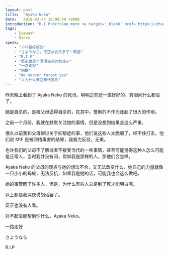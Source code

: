 ```yaml
---
layout: post
title:  "Ayaka Neko"
date:   2018-03-24 10:00:00 +0800
introduction: "R.I.P<br/>See more <a target='_blank' href='https://zhuanlan.zhihu.com/p/34901959'>information</a>"
tags:
    - Eyewash
    - Diary
speak:
    - "千叶要好好的"
    - "さようなら，天空从此又多了一颗星"
    - "R.I.P"
    - "愿来世是个漂漂亮亮的女孩子"
    - "一路走好"
    - "抱歉"
    - "We nerver forget you"
    - "人为什么要互相伤害呢"
---
```


昨天晚上看到了 Ayaka Neko 的死讯，明明之前还一直好好的，转眼间什么都没了。

她是自杀的，是被父母逼得自杀的，在其中，警察的不作为还起了很大的作用。

之前一个月前，我就在默默关注她的事情，但是没想到结果会这么严重。

很久以前我和父母聊过关于抑郁症的事，他们说这些人太脆弱了，经不住打击，他们说 MtF 是被网络毒害的结果，我极力反驳，无果。

也许我们的父母不了解或者不接受当代的一些事情，甚至可能觉得这种人怎么可能是正常人，当时我并没有问，假如我是那样的人，那他们会怎样。

Ayaka Neko 的父母的观点与她的想法不合，又无法改变什么，她自己的力量就像一只小小的蚂蚁，无法反抗，如果我是她的话，可能我也会这么做吧。

她的事警醒了许多人，但是，为什么有些人总是到了死才能明白呢。

以上都是我深夜说胡话罢了。

反正也没有人看。

对不起没能帮到你什么，Ayaka Neko。

一路走好

さようなら

R.I.P